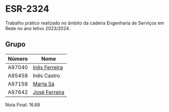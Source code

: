 # ESR-2324

Trabalho prático realizado no âmbito da cadeira Engenharia de Serviços em Rede no ano letivo 2023/2024.

## Grupo
| Número  | Nome                                               |
| ------- | -------------------------------------------------- |
| A97040  | [Inês Ferreira](https://github.com/inesferreira18) |
| A95458  | Inês Castro                                        |
| A97158  | [Marta Sá](https://github.com/findingmarta)        |
| A97642  | [José Ferreira](https://github.com/rafa2002)       |

Nota Final: 16.68
